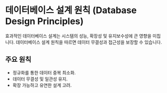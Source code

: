 # 데이터베이스 설계 원칙 (Database Design Principles)

효과적인 데이터베이스 설계는 시스템의 성능, 확장성 및 유지보수성에 큰 영향을 미칩니다. 데이터베이스 설계 원칙을 따르면 데이터 무결성과 접근성을 보장할 수 있습니다.

## 주요 원칙
- 정규화를 통한 데이터 중복 최소화.
- 데이터 무결성 및 일관성 유지.
- 확장 가능하고 유연한 설계 고려.

